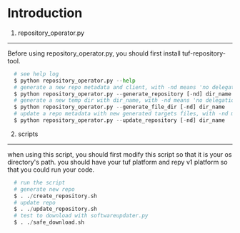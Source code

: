 Introduction
=================================
1. repository_operator.py
---------------------------------
Before using repository_operator.py, you should first install tuf-repository-tool.

```python
  # see help log
  $ python repository_operator.py --help
  # generate a new repo metadata and client, with -nd means 'no delegation'
  $ python repository_operator.py --generate_repository [-nd] dir_name
  # generate a new temp dir with dir_name, with -nd means 'no delegation'
  $ python repository_operator.py --generate_file_dir [-nd] dir_name
  # update a repo metadata with new generated targets files, with -nd means 'no delegation'
  $ python repository_operator.py --update_repository [-nd] dir_name
```

2. scripts
---------------------------------
when using this script, you should first modify this script so that it is your os directory's path.
you should have your tuf platform and repy v1 platform so that you could run your code.

```python
  # run the script
  # generate new repo
  $ . ./create_repository.sh
  # update repo
  $ . ./update_repository.sh
  # test to download with softwareupdater.py
  $ . ./safe_download.sh
```
